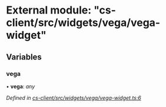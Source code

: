 # External module: "cs-client/src/widgets/vega/vega-widget"

## Variables

###  vega

• **vega**: *any*

*Defined in [cs-client/src/widgets/vega/vega-widget.ts:6](https://github.com/RichardHovenkamp/csnext/blob/872f0bfe/packages/cs-client/src/widgets/vega/vega-widget.ts#L6)*
